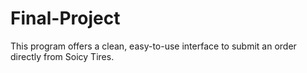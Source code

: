 # Final-Project
This program offers a clean, easy-to-use interface to submit an order directly from Soicy Tires.
